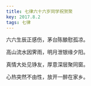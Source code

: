```yaml
---
title: 七律六十六岁同学祝贺聚
key: 2017.8.2
tags: 七律
---
```


六六生辰正感伤，茅台陈酿慰孤凉。

高山流水因霁雨，明月泄银缘夕阳。

真情大处见铮友，厚意深层聚同窗。

心热突然不由性，放开一醉在家乡。

</br>

